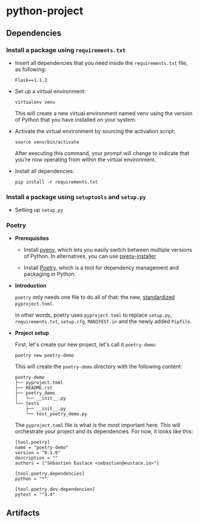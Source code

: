 # python-project

## Dependencies

### Install a package using `requirements.txt`
- Insert all dependencies that you need inside the `requirements.txt` file, as following:
  
  ```
  Flask==1.1.2
  ```
  
- Set up a virtual environment:
  
  `virtualenv venv`
  
  This will create a new virtual environment named venv using the version of Python that you have installed on your system.
  
- Activate the virtual environment by sourcing the activation script:
  
  `source venv/bin/activate`
  
  After executing this command, your prompt will change to indicate that you’re now operating from within the virtual environment.
 
- Install all dependencies:
  
  `pip install -r requirements.txt`

### Install a package using `setuptools` and `setup.py`

- Setting up `setup.py`

### Poetry

- **Prerequisites**

  * Install [pyenv](https://github.com/pyenv/pyenv#installation), which lets you easily switch between multiple versions of Python. In alternatives, you can use [pyenv-installer](https://github.com/pyenv/pyenv-installer)

  * Install [Poetry](https://github.com/python-poetry/poetry#installation), which is a tool for dependency management and packaging in Python. 

- **Introduction**
  
  `poetry` only needs one file to do all of that: the new, [standardized](https://www.python.org/dev/peps/pep-0518/) `pyproject.toml`.

  In other words, poetry uses `pyproject.toml` to replace `setup.py`, `requirements.txt`, `setup.cfg`, `MANIFEST.in` and the newly added `Pipfile`.

- **Project setup**
  
  First, let's create our new project, let's call it `poetry-demo`:

  `poetry new poetry-demo`

  This will create the `poetry-demo` directory with the following content:
  
  ```
  poetry-demo
  ├── pyproject.toml
  ├── README.rst
  ├── poetry_demo
  │   └── __init__.py
  └── tests
      ├── __init__.py
      └── test_poetry_demo.py
  ```

  The `pyproject.toml` file is what is the most important here. This will orchestrate your project and its dependencies. For now, it looks like this:

  ```
  [tool.poetry]
  name = "poetry-demo"
  version = "0.1.0"
  description = ""
  authors = ["Sébastien Eustace <sebastien@eustace.io>"]

  [tool.poetry.dependencies]
  python = "*"

  [tool.poetry.dev-dependencies]
  pytest = "^3.4"
  ```

## Artifacts
